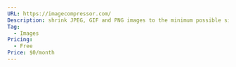 ```yaml
---
URL: https://imagecompressor.com/
Description: shrink JPEG, GIF and PNG images to the minimum possible size while keeping the required level of quality.
Tag:
  - Images
Pricing:
  - Free
Price: $0/month
---
```

